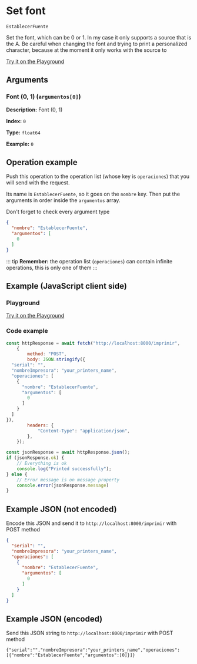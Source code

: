 # Set font

`EstablecerFuente`

Set the font, which can be 0 or 1. In my case it only supports a source that is the A. Be careful when changing the font and trying to print a personalized character, because at the moment it only works with the source to







[Try it on the Playground](../playground.md?operacion=EstablecerFuente)

## Arguments
### Font (0, 1) (`argumentos[0]`)



**Description:** Font (0, 1)

**Index:** `0`

**Type:** `float64`

**Example:** `0`

## Operation example


Push this operation to the operation list (whose key is `operaciones`) that you will send with the request.

Its name is `EstablecerFuente`, so it goes on the `nombre` key. Then put the arguments in order
inside the `argumentos` array.

Don't forget to check every argument type



```json
{
  "nombre": "EstablecerFuente",
  "argumentos": [
    0
  ]
}
```

::: tip
**Remember:** the operation list (`operaciones`) can contain infinite operations, this is only one of them
:::

## Example (JavaScript client side)

### Playground
[Try it on the Playground](../playground.md?operacion=EstablecerFuente)

<Playground urlBase=".." nombreOperacion="EstablecerFuente" :ocultarOperacionesDisponibles="true"/>

### Code example
```js
const httpResponse = await fetch("http://localhost:8000/imprimir",
    {
        method: "POST",
        body: JSON.stringify({
  "serial": "",
  "nombreImpresora": "your_printers_name",
  "operaciones": [
    {
      "nombre": "EstablecerFuente",
      "argumentos": [
        0
      ]
    }
  ]
}),
        headers: {
            "Content-Type": "application/json",
        },
    });

const jsonResponse = await httpResponse.json();
if (jsonResponse.ok) {
    // Everything is ok
    console.log("Printed successfully");
} else {
    // Error message is on message property
    console.error(jsonResponse.message)
}
```

## Example JSON (not encoded)

Encode this JSON and send it to `http://localhost:8000/imprimir` with POST method

```json
{
  "serial": "",
  "nombreImpresora": "your_printers_name",
  "operaciones": [
    {
      "nombre": "EstablecerFuente",
      "argumentos": [
        0
      ]
    }
  ]
}
```

## Example JSON (encoded)

Send this JSON string to `http://localhost:8000/imprimir` with POST method

```
{"serial":"","nombreImpresora":"your_printers_name","operaciones":[{"nombre":"EstablecerFuente","argumentos":[0]}]}
```
